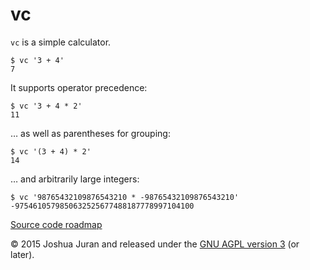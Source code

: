 vc
==

`vc` is a simple calculator.

	$ vc '3 + 4'
	7

It supports operator precedence:

	$ vc '3 + 4 * 2'
	11

… as well as parentheses for grouping:

	$ vc '(3 + 4) * 2'
	14

… and arbitrarily large integers:

	$ vc '98765432109876543210 * -98765432109876543210'
	-9754610579850632525677488187778997104100

[Source code roadmap][roadmap]

[roadmap]:  <vc/README.md>

© 2015 Joshua Juran and released under the [GNU AGPL version 3][AGPL] (or later).

[AGPL]:  <../../LICENSE/AGPL-3.0.txt>
